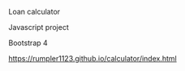Loan calculator 

Javascript project 

Bootstrap 4 

https://rumpler1123.github.io/calculator/index.html

